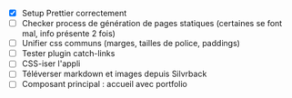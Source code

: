 - [x] Setup Prettier correctement
- [ ] Checker process de génération de pages statiques (certaines se font mal, info présente 2 fois)
- [ ] Unifier css communs (marges, tailles de police, paddings)
- [ ] Tester plugin catch-links
- [ ] CSS-iser l'appli
- [ ] Téléverser markdown et images depuis Silvrback
- [ ] Composant principal : accueil avec portfolio
